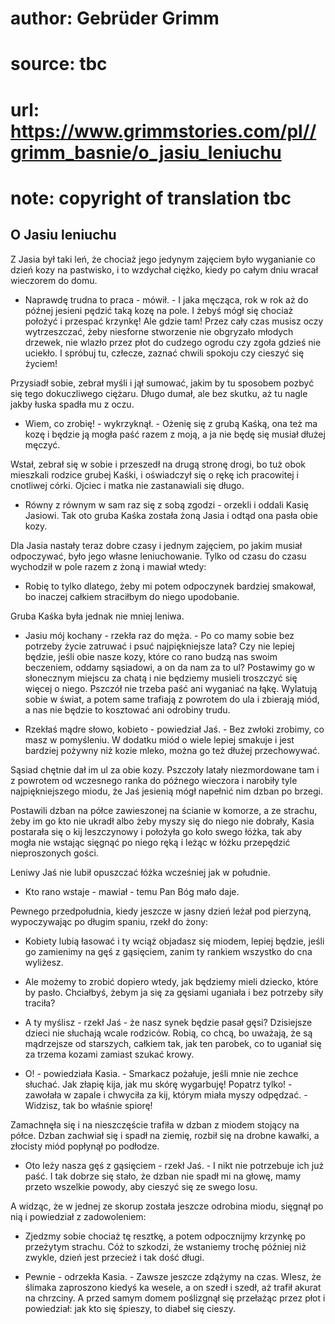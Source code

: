# author: Gebrüder Grimm
# source: tbc
# url: https://www.grimmstories.com/pl//grimm_basnie/o_jasiu_leniuchu
# note: copyright of translation tbc

## O Jasiu leniuchu 

Z Jasia był taki leń, że chociaż jego jedynym zajęciem było wyganianie
co dzień kozy na pastwisko, i to wzdychał ciężko, kiedy po całym dniu
wracał wieczorem do domu.

- Naprawdę trudna to praca - mówił. - I jaka męcząca, rok w rok aż do
późnej jesieni pędzić taką kozę na pole. I żebyś mógł się chociaż
położyć i przespać krzynkę! Ale gdzie tam! Przez cały czas musisz oczy
wytrzeszczać, żeby niesforne stworzenie nie obgryzało młodych drzewek,
nie wlazło przez płot do cudzego ogrodu czy zgoła gdzieś nie uciekło. I
spróbuj tu, człecze, zaznać chwili spokoju czy cieszyć się życiem!

Przysiadł sobie, zebrał myśli i jął sumować, jakim by tu sposobem pozbyć
się tego dokuczliwego ciężaru. Długo dumał, ale bez skutku, aż tu nagle
jakby łuska spadła mu z oczu.

- Wiem, co zrobię! - wykrzyknął. - Ożenię się z grubą Kaśką, ona też ma
kozę i będzie ją mogła paść razem z moją, a ja nie będę się musiał
dłużej męczyć.

Wstał, zebrał się w sobie i przeszedł na drugą stronę drogi, bo tuż obok
mieszkali rodzice grubej Kaśki, i oświadczył się o rękę ich pracowitej i
cnotliwej córki. Ojciec i matka nie zastanawiali się długo.

- Równy z równym w sam raz się z sobą zgodzi - orzekli i oddali Kasię
Jasiowi. Tak oto gruba Kaśka została żoną Jasia i odtąd ona pasła obie
kozy.

Dla Jasia nastały teraz dobre czasy i jednym zajęciem, po jakim musiał
odpoczywać, było jego własne leniuchowanie. Tylko od czasu do czasu
wychodził w pole razem z żoną i mawiał wtedy:

- Robię to tylko dlatego, żeby mi potem odpoczynek bardziej smakował,
bo inaczej całkiem straciłbym do niego upodobanie.

Gruba Kaśka była jednak nie mniej leniwa.

- Jasiu mój kochany - rzekła raz do męża. - Po co mamy sobie bez
potrzeby życie zatruwać i psuć najpiękniejsze lata? Czy nie lepiej
będzie, jeśli obie nasze kozy, które co rano budzą nas swoim beczeniem,
oddamy sąsiadowi, a on da nam za to ul? Postawimy go w słonecznym
miejscu za chatą i nie będziemy musieli troszczyć się więcej o niego.
Pszczół nie trzeba paść ani wyganiać na łąkę. Wylatują sobie w świat, a
potem same trafiają z powrotem do ula i zbierają miód, a nas nie będzie
to kosztować ani odrobiny trudu.

- Rzekłaś mądre słowo, kobieto - powiedział Jaś. - Bez zwłoki zrobimy,
co masz w pomyśleniu. W dodatku miód o wiele lepiej smakuje i jest
bardziej pożywny niż kozie mleko, można go też dłużej przechowywać.

Sąsiad chętnie dał im ul za obie kozy. Pszczoły latały niezmordowane tam
i z powrotem od wczesnego ranka do późnego wieczora i narobiły tyle
najpiękniejszego miodu, że Jaś jesienią mógł napełnić nim dzban po
brzegi.

Postawili dzban na półce zawieszonej na ścianie w komorze, a ze strachu,
żeby im go kto nie ukradł albo żeby myszy się do niego nie dobrały,
Kasia postarała się o kij leszczynowy i położyła go koło swego łóżka,
tak aby mogła nie wstając sięgnąć po niego ręką i leżąc w łóżku
przepędzić nieproszonych gości.

Leniwy Jaś nie lubił opuszczać łóżka wcześniej jak w południe.

- Kto rano wstaje - mawiał - temu Pan Bóg mało daje.

Pewnego przedpołudnia, kiedy jeszcze w jasny dzień leżał pod pierzyną,
wypoczywając po długim spaniu, rzekł do żony:

- Kobiety lubią łasować i ty wciąż objadasz się miodem, lepiej będzie,
jeśli go zamienimy na gęś z gąsięciem, zanim ty rankiem wszystko do cna
wyliżesz.

- Ale możemy to zrobić dopiero wtedy, jak będziemy mieli dziecko, które
by pasło. Chciałbyś, żebym ja się za gęsiami uganiała i bez potrzeby
siły traciła?

- A ty myślisz - rzekł Jaś - że nasz synek będzie pasał gęsi?
Dzisiejsze dzieci nie słuchają wcale rodziców. Robią, co chcą, bo
uważają, że są mądrzejsze od starszych, całkiem tak, jak ten parobek, co
to uganiał się za trzema kozami zamiast szukać krowy.

- O! - powiedziała Kasia. - Smarkacz pożałuje, jeśli mnie nie zechce
słuchać. Jak złapię kija, jak mu skórę wygarbuję! Popatrz tylko! -
zawołała w zapale i chwyciła za kij, którym miała myszy odpędzać. -
Widzisz, tak bo właśnie spiorę!

Zamachnęła się i na nieszczęście trafiła w dzban z miodem stojący na
półce. Dzban zachwiał się i spadł na ziemię, rozbił się na drobne
kawałki, a złocisty miód popłynął po podłodze.

- Oto leży nasza gęś z gąsięciem - rzekł Jaś. - I nikt nie potrzebuje
ich już paść. I tak dobrze się stało, że dzban nie spadł mi na głowę,
mamy przeto wszelkie powody, aby cieszyć się ze swego losu.

A widząc, że w jednej ze skorup została jeszcze odrobina miodu, sięgnął
po nią i powiedział z zadowoleniem:

- Zjedzmy sobie chociaż tę resztkę, a potem odpocznijmy krzynkę po
przeżytym strachu. Cóż to szkodzi, że wstaniemy trochę później niż
zwykle, dzień jest przecież i tak dość długi.

- Pewnie - odrzekła Kasia. - Zawsze jeszcze zdążymy na czas. WIesz, że
ślimaka zaproszono kiedyś ka wesele, a on szedł i szedł, aż trafił
akurat na chrzciny. A przed samym domem poślizgnął się przełażąc przez
płot i powiedział: jak kto się śpieszy, to diabeł się cieszy.

